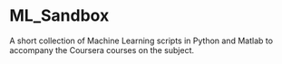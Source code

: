 # ML_Sandbox
A short collection of Machine Learning scripts in Python and Matlab to accompany the Coursera courses on the subject.
